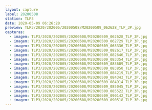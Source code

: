 ```yaml
---
layout: capture
label: 20200508
station: TLP3
date: 2020-05-09 06:26:28
preview: TLP3/2020/202005/20200508/M20200509_062628_TLP_3P.jpg
capturas:
  - imagem: TLP3/2020/202005/20200508/M20200509_062628_TLP_3P.jpg
  - imagem: TLP3/2020/202005/20200508/M20200509_062729_TLP_3P.jpg
  - imagem: TLP3/2020/202005/20200508/M20200509_063336_TLP_3P.jpg
  - imagem: TLP3/2020/202005/20200508/M20200509_082617_TLP_3P.jpg
  - imagem: TLP3/2020/202005/20200508/M20200509_082646_TLP_3P.jpg
  - imagem: TLP3/2020/202005/20200508/M20200509_083354_TLP_3P.jpg
  - imagem: TLP3/2020/202005/20200508/M20200509_083609_TLP_3P.jpg
  - imagem: TLP3/2020/202005/20200508/M20200509_083850_TLP_3P.jpg
  - imagem: TLP3/2020/202005/20200508/M20200509_084219_TLP_3P.jpg
  - imagem: TLP3/2020/202005/20200508/M20200509_084343_TLP_3P.jpg
  - imagem: TLP3/2020/202005/20200508/M20200509_084914_TLP_3P.jpg
  - imagem: TLP3/2020/202005/20200508/M20200509_085045_TLP_3P.jpg
  - imagem: TLP3/2020/202005/20200508/M20200509_085522_TLP_3P.jpg
  - imagem: TLP3/2020/202005/20200508/M20200509_090142_TLP_3P.jpg
  - imagem: TLP3/2020/202005/20200508/M20200509_090518_TLP_3P.jpg
---
```

